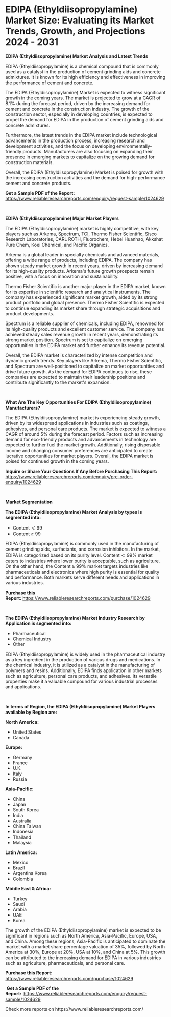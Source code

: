 <p><h1>EDIPA (Ethyldiisopropylamine) Market Size: Evaluating its Market Trends, Growth, and Projections 2024 - 2031</h1></p><p><strong>EDIPA (Ethyldiisopropylamine) Market Analysis and Latest Trends</strong></p>
<p><p>EDIPA (Ethyldiisopropylamine) is a chemical compound that is commonly used as a catalyst in the production of cement grinding aids and concrete admixtures. It is known for its high efficiency and effectiveness in improving the performance of cement and concrete.</p><p>The EDIPA (Ethyldiisopropylamine) Market is expected to witness significant growth in the coming years. The market is projected to grow at a CAGR of 8.1% during the forecast period, driven by the increasing demand for cement and concrete in the construction industry. The growth of the construction sector, especially in developing countries, is expected to propel the demand for EDIPA in the production of cement grinding aids and concrete admixtures.</p><p>Furthermore, the latest trends in the EDIPA market include technological advancements in the production process, increasing research and development activities, and the focus on developing environmentally-friendly products. Manufacturers are also focusing on expanding their presence in emerging markets to capitalize on the growing demand for construction materials.</p><p>Overall, the EDIPA (Ethyldiisopropylamine) Market is poised for growth with the increasing construction activities and the demand for high-performance cement and concrete products.</p></p>
<p><strong>Get a Sample PDF of the Report:&nbsp;</strong> <a href="https://www.reliableresearchreports.com/enquiry/request-sample/1024629">https://www.reliableresearchreports.com/enquiry/request-sample/1024629</a></p>
<p>&nbsp;</p>
<p><strong>EDIPA (Ethyldiisopropylamine) Major Market Players</strong></p>
<p><p>The EDIPA (Ethyldiisopropylamine) market is highly competitive, with key players such as Arkema, Spectrum, TCI, Thermo Fisher Scientific, Sisco Research Laboratories, CARL ROTH, Fluorochem, Hebei Huanhao, Akkshat Pure Chem, Koei Chemical, and Pacific Organics.</p><p>Arkema is a global leader in specialty chemicals and advanced materials, offering a wide range of products, including EDIPA. The company has shown steady market growth in recent years, driven by increasing demand for its high-quality products. Arkema's future growth prospects remain positive, with a focus on innovation and sustainability.</p><p>Thermo Fisher Scientific is another major player in the EDIPA market, known for its expertise in scientific research and analytical instruments. The company has experienced significant market growth, aided by its strong product portfolio and global presence. Thermo Fisher Scientific is expected to continue expanding its market share through strategic acquisitions and product developments.</p><p>Spectrum is a reliable supplier of chemicals, including EDIPA, renowned for its high-quality products and excellent customer service. The company has achieved steady sales revenue growth in recent years, demonstrating its strong market position. Spectrum is set to capitalize on emerging opportunities in the EDIPA market and further enhance its revenue potential.</p><p>Overall, the EDIPA market is characterized by intense competition and dynamic growth trends. Key players like Arkema, Thermo Fisher Scientific, and Spectrum are well-positioned to capitalize on market opportunities and drive future growth. As the demand for EDIPA continues to rise, these companies are expected to maintain their leadership positions and contribute significantly to the market's expansion.</p></p>
<p>&nbsp;</p>
<p><strong>What Are The Key Opportunities For EDIPA (Ethyldiisopropylamine) Manufacturers?</strong></p>
<p><p>The EDIPA (Ethyldiisopropylamine) market is experiencing steady growth, driven by its widespread applications in industries such as coatings, adhesives, and personal care products. The market is expected to witness a CAGR of around 5% during the forecast period. Factors such as increasing demand for eco-friendly products and advancements in technology are expected to further fuel the market growth. Additionally, rising disposable income and changing consumer preferences are anticipated to create lucrative opportunities for market players. Overall, the EDIPA market is poised for continued growth in the coming years.</p></p>
<p><strong>Inquire or Share Your Questions If Any Before Purchasing This Report:</strong> <a href="https://www.reliableresearchreports.com/enquiry/pre-order-enquiry/1024629">https://www.reliableresearchreports.com/enquiry/pre-order-enquiry/1024629</a></p>
<p>&nbsp;</p>
<p><strong>Market Segmentation</strong></p>
<p><strong>The EDIPA (Ethyldiisopropylamine) Market Analysis by types is segmented into:</strong></p>
<p><ul><li>Content ＜ 99</li><li>Content ≥ 99</li></ul></p>
<p><p>EDIPA (Ethyldiisopropylamine) is commonly used in the manufacturing of cement grinding aids, surfactants, and corrosion inhibitors. In the market, EDIPA is categorized based on its purity level. Content ＜ 99% market caters to industries where lower purity is acceptable, such as agriculture. On the other hand, the Content ≥ 99% market targets industries like pharmaceuticals and electronics where high purity is essential for quality and performance. Both markets serve different needs and applications in various industries.</p></p>
<p><strong>Purchase this Report:&nbsp;</strong><a href="https://www.reliableresearchreports.com/purchase/1024629">https://www.reliableresearchreports.com/purchase/1024629</a></p>
<p>&nbsp;</p>
<p><strong>The EDIPA (Ethyldiisopropylamine) Market Industry Research by Application is segmented into:</strong></p>
<p><ul><li>Pharmaceutical</li><li>Chemical Industry</li><li>Other</li></ul></p>
<p><p>EDIPA (Ethyldiisopropylamine) is widely used in the pharmaceutical industry as a key ingredient in the production of various drugs and medications. In the chemical industry, it is utilized as a catalyst in the manufacturing of polymers and resins. Additionally, EDIPA finds application in other markets such as agriculture, personal care products, and adhesives. Its versatile properties make it a valuable compound for various industrial processes and applications.</p></p>
<p>&nbsp;</p>
<p><strong>In terms of Region, the EDIPA (Ethyldiisopropylamine) Market Players available by Region are:</strong></p>
<p>
    <p> <strong> North America: </strong>
        <ul>
            <li>United States</li>
            <li>Canada</li>
        </ul>
        </p> 
    <p> <strong> Europe: </strong>
        <ul>
            <li>Germany</li>
            <li>France</li>
            <li>U.K.</li>
            <li>Italy</li>
            <li>Russia</li>
        </ul>
        </p> 
    <p> <strong> Asia-Pacific: </strong>
        <ul>
            <li>China</li>
            <li>Japan</li>
            <li>South Korea</li>
            <li>India</li>
            <li>Australia</li>
            <li>China Taiwan</li>
            <li>Indonesia</li>
            <li>Thailand</li>
            <li>Malaysia</li>
        </ul>
        </p> 
    <p> <strong> Latin America: </strong>
        <ul>
            <li>Mexico</li>
            <li>Brazil</li>
            <li>Argentina Korea</li>
            <li>Colombia</li>
        </ul>
        </p> 
    <p> <strong> Middle East & Africa: </strong>
        <ul>
            <li>Turkey</li>
            <li>Saudi</li>
            <li>Arabia</li>
            <li>UAE</li>
            <li>Korea</li>
        </ul>
    </p>
    </p>
<p><p>The growth of the EDIPA (Ethyldiisopropylamine) market is expected to be significant in regions such as North America, Asia-Pacific, Europe, USA, and China. Among these regions, Asia-Pacific is anticipated to dominate the market with a market share percentage valuation of 35%, followed by North America at 30%, Europe at 20%, USA at 10%, and China at 5%. This growth can be attributed to the increasing demand for EDIPA in various industries such as agriculture, pharmaceuticals, and personal care.</p></p>
<p><strong>Purchase this Report: </strong><a href="https://www.reliableresearchreports.com/purchase/1024629">https://www.reliableresearchreports.com/purchase/1024629</a></p>
<p>&nbsp;<strong>Get a Sample PDF of the Report:&nbsp;&nbsp;</strong><a href="https://www.reliableresearchreports.com/enquiry/request-sample/1024629">https://www.reliableresearchreports.com/enquiry/request-sample/1024629</a></p>
<p><strong></strong></p>
<p>Check more reports on https://www.reliableresearchreports.com/</p>